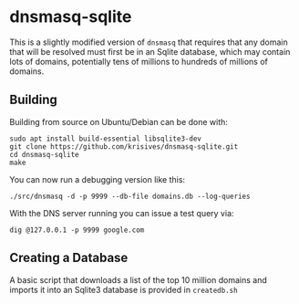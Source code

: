 
# dnsmasq-sqlite

This is a slightly modified version of `dnsmasq` that requires that any domain
that will be resolved must first be in an Sqlite database, which may contain
lots of domains, potentially tens of millions to hundreds of millions of
domains.

## Building

Building from source on Ubuntu/Debian can be done with:

    sudo apt install build-essential libsqlite3-dev
    git clone https://github.com/krisives/dnsmasq-sqlite.git
    cd dnsmasq-sqlite
    make

You can now run a debugging version like this:

    ./src/dnsmasq -d -p 9999 --db-file domains.db --log-queries

With the DNS server running you can issue a test query via:

    dig @127.0.0.1 -p 9999 google.com

## Creating a Database

A basic script that downloads a list of the top 10 million domains and
imports it into an Sqlite3 database is provided in `createdb.sh`